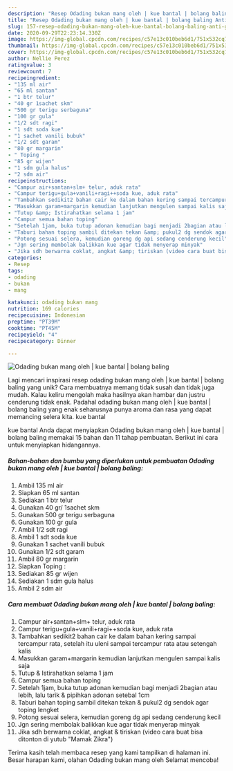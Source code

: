 ```yaml
---
description: "Resep Odading bukan mang oleh | kue bantal | bolang baling Anti Gagal"
title: "Resep Odading bukan mang oleh | kue bantal | bolang baling Anti Gagal"
slug: 157-resep-odading-bukan-mang-oleh-kue-bantal-bolang-baling-anti-gagal
date: 2020-09-29T22:23:14.330Z
image: https://img-global.cpcdn.com/recipes/c57e13c010beb6d1/751x532cq70/odading-bukan-mang-oleh-kue-bantal-bolang-baling-foto-resep-utama.jpg
thumbnail: https://img-global.cpcdn.com/recipes/c57e13c010beb6d1/751x532cq70/odading-bukan-mang-oleh-kue-bantal-bolang-baling-foto-resep-utama.jpg
cover: https://img-global.cpcdn.com/recipes/c57e13c010beb6d1/751x532cq70/odading-bukan-mang-oleh-kue-bantal-bolang-baling-foto-resep-utama.jpg
author: Nellie Perez
ratingvalue: 3
reviewcount: 7
recipeingredient:
- "135 ml air"
- "65 ml santan"
- "1 btr telur"
- "40 gr 1sachet skm"
- "500 gr terigu serbaguna"
- "100 gr gula"
- "1/2 sdt ragi"
- "1 sdt soda kue"
- "1 sachet vanili bubuk"
- "1/2 sdt garam"
- "80 gr margarin"
- " Toping "
- "85 gr wijen"
- "1 sdm gula halus"
- "2 sdm air"
recipeinstructions:
- "Campur air+santan+slm+ telur, aduk rata"
- "Campur terigu+gula+vanili+ragi++soda kue, aduk rata"
- "Tambahkan sedikit2 bahan cair ke dalam bahan kering sampai tercampur rata, setelah itu uleni sampai tercampur rata atau setengah kalis"
- "Masukkan garam+margarin kemudian lanjutkan mengulen sampai kalis saja"
- "Tutup &amp; Istirahatkan selama 1 jam"
- "Campur semua bahan toping"
- "Setelah 1jam, buka tutup adonan kemudian bagi menjadi 2bagian atau lebih, lalu tarik &amp; pipihkan adonan setebal 1cm"
- "Taburi bahan toping sambil ditekan tekan &amp; pukul2 dg sendok agar toping lengket"
- "Potong sesuai selera, kemudian goreng dg api sedang cenderung kecil"
- "Jgn sering membolak balikkan kue agar tidak menyerap minyak"
- "Jika sdh berwarna coklat, angkat &amp; tiriskan (video cara buat bisa ditonton di yutub &#34;Mamak Zikra&#34;)"
categories:
- Resep
tags:
- odading
- bukan
- mang

katakunci: odading bukan mang 
nutrition: 169 calories
recipecuisine: Indonesian
preptime: "PT39M"
cooktime: "PT45M"
recipeyield: "4"
recipecategory: Dinner

---
```



![Odading bukan mang oleh | kue bantal | bolang baling](https://img-global.cpcdn.com/recipes/c57e13c010beb6d1/751x532cq70/odading-bukan-mang-oleh-kue-bantal-bolang-baling-foto-resep-utama.jpg)

Lagi mencari inspirasi resep odading bukan mang oleh | kue bantal | bolang baling yang unik? Cara membuatnya memang tidak susah dan tidak juga mudah. Kalau keliru mengolah maka hasilnya akan hambar dan justru cenderung tidak enak. Padahal odading bukan mang oleh | kue bantal | bolang baling yang enak seharusnya punya aroma dan rasa yang dapat memancing selera kita.
 kue bantal 

 kue bantal  Anda dapat menyiapkan Odading bukan mang oleh | kue bantal | bolang baling memakai 15 bahan dan 11 tahap pembuatan. Berikut ini cara untuk menyiapkan hidangannya.

<!--inarticleads1-->

##### Bahan-bahan dan bumbu yang diperlukan untuk pembuatan Odading bukan mang oleh | kue bantal | bolang baling:

1. Ambil 135 ml air
1. Siapkan 65 ml santan
1. Sediakan 1 btr telur
1. Gunakan 40 gr/ 1sachet skm
1. Gunakan 500 gr terigu serbaguna
1. Gunakan 100 gr gula
1. Ambil 1/2 sdt ragi
1. Ambil 1 sdt soda kue
1. Gunakan 1 sachet vanili bubuk
1. Gunakan 1/2 sdt garam
1. Ambil 80 gr margarin
1. Siapkan  Toping :
1. Sediakan 85 gr wijen
1. Sediakan 1 sdm gula halus
1. Ambil 2 sdm air




<!--inarticleads2-->

##### Cara membuat Odading bukan mang oleh | kue bantal | bolang baling:

1. Campur air+santan+slm+ telur, aduk rata
1. Campur terigu+gula+vanili+ragi++soda kue, aduk rata
1. Tambahkan sedikit2 bahan cair ke dalam bahan kering sampai tercampur rata, setelah itu uleni sampai tercampur rata atau setengah kalis
1. Masukkan garam+margarin kemudian lanjutkan mengulen sampai kalis saja
1. Tutup &amp; Istirahatkan selama 1 jam
1. Campur semua bahan toping
1. Setelah 1jam, buka tutup adonan kemudian bagi menjadi 2bagian atau lebih, lalu tarik &amp; pipihkan adonan setebal 1cm
1. Taburi bahan toping sambil ditekan tekan &amp; pukul2 dg sendok agar toping lengket
1. Potong sesuai selera, kemudian goreng dg api sedang cenderung kecil
1. Jgn sering membolak balikkan kue agar tidak menyerap minyak
1. Jika sdh berwarna coklat, angkat &amp; tiriskan (video cara buat bisa ditonton di yutub &#34;Mamak Zikra&#34;)




Terima kasih telah membaca resep yang kami tampilkan di halaman ini. Besar harapan kami, olahan Odading bukan mang oleh  Selamat mencoba!
